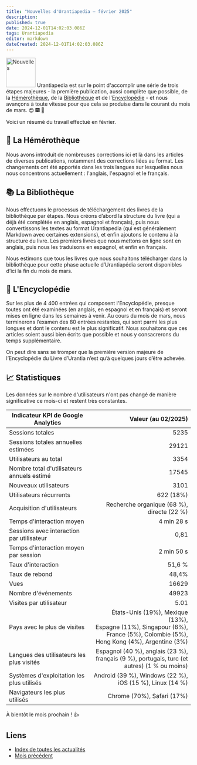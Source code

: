 ```yaml
---
title: "Nouvelles d'Urantiapedia — février 2025"
description: 
published: true
date: 2024-12-01T14:02:03.086Z
tags: Urantiapedia
editor: markdown
dateCreated: 2024-12-01T14:02:03.086Z
---
```


<img src="/_assets/svg/icon-news.svg" alt="Nouvelles" style="width: 80px;"> Urantiapedia est sur le point d'accomplir une série de trois étapes majeures - la première publication, aussi complète que possible, de la [Hémérothèque](/fr/article), de la [Bibliothèque](/fr/book) et de l'[Encyclopédie](/fr/topic) - et nous avançons à toute vitesse pour que cela se produise dans le courant du mois de mars. :heart_eyes: :fireworks: :tada: 

Voici un résumé du travail effectué en février. 

## :page_with_curl: La Hémérothèque

Nous avons introduit de nombreuses corrections ici et là dans les articles de diverses publications, notamment des corrections liées au format. Les changements ont été apportés dans les trois langues sur lesquelles nous nous concentrons actuellement : l'anglais, l'espagnol et le français. 

## :books: La Bibliothèque 

Nous effectuons le processus de téléchargement des livres de la bibliothèque par étapes. Nous créons d’abord la structure du livre (qui a déjà été complétée en anglais, espagnol et français), puis nous convertissons les textes au format Urantiapedia (qui est généralement Markdown avec certaines extensions), et enfin ajoutons le contenu à la structure du livre. Les premiers livres que nous mettons en ligne sont en anglais, puis nous les traduisons en espagnol, et enfin en français. 

Nous estimons que tous les livres que nous souhaitons télécharger dans la bibliothèque pour cette phase actuelle d’Urantiapédia seront disponibles d’ici la fin du mois de mars. 

## :card_index: L'Encyclopédie 

Sur les plus de 4 400 entrées qui composent l'Encyclopédie, presque toutes ont été examinées (en anglais, en espagnol et en français) et seront mises en ligne dans les semaines à venir. Au cours du mois de mars, nous terminerons l’examen des 80 entrées restantes, qui sont parmi les plus longues et dont le contenu est le plus significatif. Nous souhaitons que ces articles soient aussi bien écrits que possible et nous y consacrerons du temps supplémentaire. 

On peut dire sans se tromper que la première version majeure de l’Encyclopédie du Livre d’Urantia n’est qu’à quelques jours d’être achevée. 

## :chart_with_upwards_trend: Statistiques 

Les données sur le nombre d'utilisateurs n'ont pas changé de manière significative ce mois-ci et restent très constantes. 

Indicateur KPI de Google Analytics | Valeur (au 02/2025)
--- | ---:
Sessions totales | 5235
Sessions totales annuelles estimées | 29121
Utilisateurs au total | 3354
Nombre total d'utilisateurs annuels estimé | 17545
Nouveaux utilisateurs | 3101
Utilisateurs récurrents | 622 (18%)
Acquisition d'utilisateurs | Recherche organique (68 %), directe (22 %)
Temps d'interaction moyen | 4 min 28 s
Sessions avec interaction par utilisateur | 0,81
Temps d'interaction moyen par session | 2 min 50 s
Taux d'interaction | 51,6 % 
Taux de rebond | 48,4% 
Vues | 16629 
Nombre d'événements | 49923 
Visites par utilisateur | 5.01 
Pays avec le plus de visites | États-Unis (19%), Mexique (13%), <br>Espagne (11%), Singapour (6%), <br>France (5%), Colombie (5%), <br>Hong Kong (4%), Argentine (3%) 
Langues des utilisateurs les plus visités | Espagnol (40 %), anglais (23 %),<br> français (9 %), portugais, turc (et autres) (1 % ou moins) 
Systèmes d'exploitation les plus utilisés | Android (39 %), Windows (22 %), iOS (15 %), Linux (14 %) 
Navigateurs les plus utilisés | Chrome (70%), Safari (17%) 

À bientôt le mois prochain ! :+1: 

## Liens 

- [Index de toutes les actualités](/fr/news) 
- [Mois précédent](/fr/news/2025/01)